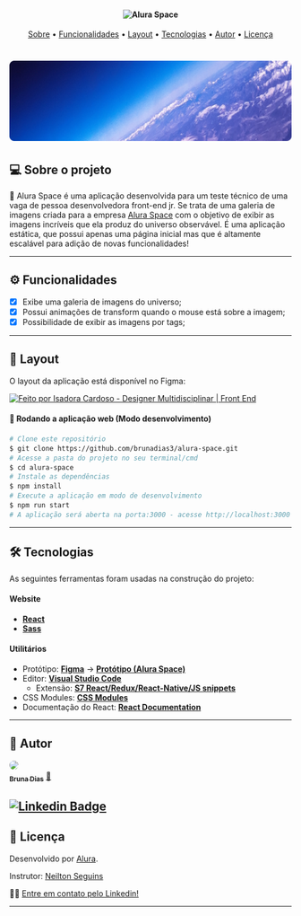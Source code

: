 <h4 align="center"> 
	<img alt="Alura Space" title="#AluraSpace" src="https://raw.githubusercontent.com/alura-cursos/alura-space/aula04/src/componentes/Cabecalho/logo.png" />
</h4>
<p align="center">
 <a href="#-sobre-o-projeto">Sobre</a> •
 <a href="#-funcionalidades">Funcionalidades</a> •
 <a href="#-layout">Layout</a> •
 <a href="#-tecnologias">Tecnologias</a> •
 <a href="#-autor">Autor</a> • 
 <a href="#user-content--licença">Licença</a>
</p>

<h1 align="center">
    <img alt="Alura Space" title="#AluraSpace" src="./src/componentes/Banner/banner.png" />
</h1>

## 💻 Sobre o projeto

🚀 Alura Space é uma aplicação desenvolvida para um teste técnico de uma vaga de pessoa desenvolvedora front-end jr. Se trata de uma galeria de imagens criada para a empresa [Alura Space](https://www.alura.com.br/) com o objetivo de exibir as imagens incríveis que ela produz do universo observável. É uma aplicação estática, que possui apenas uma página inicial mas que é altamente escalável para adição de novas funcionalidades!

---

## ⚙️ Funcionalidades

- [x] Exibe uma galeria de imagens do universo;
- [x] Possui animações de transform quando o mouse está sobre a imagem;
- [x] Possibilidade de exibir as imagens por tags;

---

## 🎨 Layout

O layout da aplicação está disponível no Figma:

<a href="https://www.figma.com/file/Y1W8HJHKqlUdDFeWi8e4cz/Alura-Space-%7C-React%3A-arquivos-est%C3%A1ticos?node-id=89%3A4">
  <img alt="Feito por Isadora Cardoso - Designer Multidisciplinar | Front End" src="https://img.shields.io/badge/Acessar%20Layout%20-Figma-%2304D361">
</a>

#### 🧭 Rodando a aplicação web (Modo desenvolvimento)

```bash
# Clone este repositório
$ git clone https://github.com/brunadias3/alura-space.git
# Acesse a pasta do projeto no seu terminal/cmd
$ cd alura-space
# Instale as dependências
$ npm install
# Execute a aplicação em modo de desenvolvimento
$ npm run start
# A aplicação será aberta na porta:3000 - acesse http://localhost:3000
```
---

## 🛠 Tecnologias

As seguintes ferramentas foram usadas na construção do projeto:

#### **Website**

- **[React](https://reactjs.org/)**
- **[Sass](https://sass-lang.com/)**

#### **Utilitários**

- Protótipo: **[Figma](https://www.figma.com/)** → **[Protótipo (Alura Space)](https://www.figma.com/file/Y1W8HJHKqlUdDFeWi8e4cz/Alura-Space-%7C-React%3A-arquivos-est%C3%A1ticos?node-id=89%3A4)**
- Editor: **[Visual Studio Code](https://code.visualstudio.com/)**
  - Extensão: **[S7 React/Redux/React-Native/JS snippets](https://marketplace.visualstudio.com/items?itemName=dsznajder.es7-react-js-snippets)**
- CSS Modules: **[CSS Modules](https://github.com/css-modules/css-modules)**
- Documentação do React: **[React Documentation](https://create-react-app.dev/docs/adding-a-stylesheet/)**

---

## 🦸 Autor

<a href="www.linkedin.com/in/brunadias3">
 <img style="border-radius: 50%;" src="https://github.com/brunadias3.png" width="100px;" />
 <br />
 <sub><b>Bruna Dias</b></sub></a> <a href="https://www.github/brunadias3.png" title="Alura Space">🚀</a>
 <br />

[![Linkedin Badge](https://img.shields.io/badge/-BrunaDias-blue?style=flat-square&logo=Linkedin&logoColor=white&link=www.linkedin.com/in/brunadias3)](https://www.linkedin.com/in/brunadias3)
---

## 📝 Licença

Desenvolvido por [Alura](https://www.alura.com.br/).

Instrutor: [Neilton Seguins](https://cursos.alura.com.br/user/neilton-seguins) 

👋🏽 [Entre em contato pelo Linkedin!](https://www.linkedin.com/in/ne%C3%ADlton-seguins-bb8786a6/)

---
